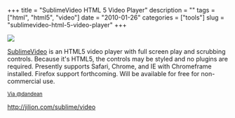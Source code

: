 +++
title = "SublimeVideo HTML 5 Video Player"
description = ""
tags = ["html", "html5", "video"]
date = "2010-01-26"
categories = ["tools"]
slug = "sublimevideo-html-5-video-player"
+++


<div class="tool-screenshot mb1"><a href="http://jilion.com/sublime/video"><img id="bluga-thumbnail-2828" class="bluga-thumbnail custom" src="http://media.konigi.com/bluga/
wt523213d7443c2_custom.jpg"/></a></div><p><a href="http://jilion.com/sublime/video">SublimeVideo</a> is an HTML5 video player with full screen play and scrubbing controls. Because it's HTML5, the controls may be styled and no plugins are required. Presently supports Safari, Chrome, and IE with Chromeframe installed. Firefox support forthcoming. Will be available for free for non-commercial use.</p>

<p><small><a href="http://twitter.com/dandean/status/8251784663">Via @dandean</a></small></p>

  
<p><a href="http://jilion.com/sublime/video">http://jilion.com/sublime/video</a></p>
      
